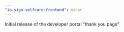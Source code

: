 ```yaml
---
"io-sign-selfcare-frontend": minor
---
```


Initial release of the developer portal "thank you page"
